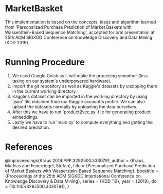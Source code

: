 # MarketBasket
This implementation is based on the concepts, ideas and algorithm learned from 'Personalized Purchase Prediction of Market Baskets with Wasserstein-Based Sequence Matching', accepted for oral presentation at 25th ACM SIGKDD Conference on Knowledge Discovery and Data Mining (KDD 2019).

# Running Procedure
1. We used Google Colab as it will make the proceding smoother (less taxing on our system's underpowered hardware).
2. Import the git repository as well as Kaggle's datasets by unzipping them in the current working directory.
3. Kaggle's dataset can be imported in the working directory by using 'json' file obtained from our Kaggle account's profile. We can also upload the datasets normally by uploading the data ourselves.
4. After this we have to run 'product2vec.py' file for generating product embeddings.
5. Lastly we have to run 'main.py' to compute everything and getting the desired prediction.

# References
@inproceedings{Kraus:2019:PPP:3292500.3330791,
 author = {Kraus, Mathias and Feuerriegel, Stefan},
 title = {Personalized Purchase Prediction of Market Baskets with Wasserstein-Based Sequence Matching},
 booktitle = {Proceedings of the 25th ACM SIGKDD International Conference on Knowledge Discovery & Data Mining},
 series = {KDD '19},
 year = {2019},
 doi = {10.1145/3292500.3330791},
 } 
